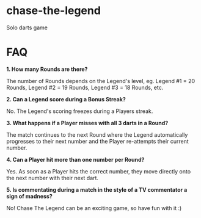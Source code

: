 # chase-the-legend
Solo darts game

# FAQ

**1. How many Rounds are there?**

The number of Rounds depends on the Legend's level, eg. Legend #1 = 20 Rounds, Legend #2 = 19 Rounds, Legend #3 = 18 Rounds, etc.

**2. Can a Legend score during a Bonus Streak?**

No. The Legend's scoring freezes during a Players streak.

**3. What happens if a Player misses with all 3 darts in a Round?**

The match continues to the next Round where the Legend automatically progresses to their next number and the Player re-attempts their current number.

**4. Can a Player hit more than one number per Round?**

Yes. As soon as a Player hits the correct number, they move directly onto the next number with their next dart.

**5. Is commentating during a match in the style of a TV commentator a sign of madness?**

No! Chase The Legend can be an exciting game, so have fun with it :)
